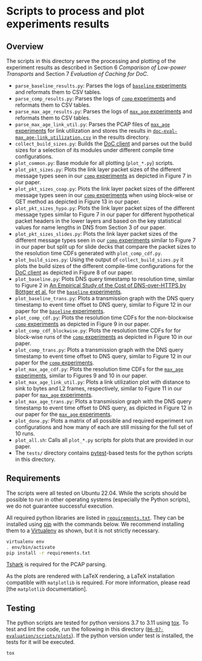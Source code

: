 # Scripts to process and plot experiments results
## Overview
The scripts in this directory serve the processing and plotting of the experiment results as
described in Section 6 _Comparison of Low-power Transports_ and Section 7 _Evaluation of Caching for
  DoC_.

- `parse_baseline_results.py`: Parses the logs of [`baseline` experiments][experiment types] and
  reformats them to CSV tables.
- `parse_comp_results.py`: Parses the logs of [`comp` experiments][experiment types] and reformats
  them to CSV tables.
- `parse_max_age_results.py`: Parses the logs of [`max_age` experiments][experiment types] and
  reformats them to CSV tables.
- `parse_max_age_link_util.py`: Parses the PCAP files of [`max_age` experiments][experiment types]
  for link utilization and stores the results in
  [`doc-eval-max_age-link_utilization.csv`](../../results/doc-eval-max_age-link_utilization.csv) in
  the results directory.
- `collect_build_sizes.py`: Builds the [DoC client] and parses out the build sizes for a selection
  of its modules under different compile time configurations.
- `plot_common.py`: Base module for all plotting (`plot_*.py`) scripts.
- `plot_pkt_sizes.py`: Plots the link layer packet sizes of the different message types seen in our
  [`comp` experiments][experiment types] as depicted in Figure 7 in our paper.
- `plot_pkt_sizes_coap.py`: Plots the link layer packet sizes of the different message types seen in
  our [`comp` experiments][experiment types] when using block-wise or GET method as depicted in
  Figure 13 in our paper.
- `plot_pkt_sizes_hypo.py`: Plots the link layer packet sizes of the different message types similar
  to Figure 7 in our paper for different hypothetical packet headers in the lower layers and based
  on the key statistical values for name lengths in DNS from Section 3 of our paper.
- `plot_pkt_sizes_slides.py`: Plots the link layer packet sizes of the different message types seen
  in our [`comp` experiments][experiment types] similar to Figure 7 in our paper but split up for
  slide decks that compare the packet sizes to the resolution time CDFs generated with
  `plot_comp_cdf.py`.
- `plot_build_sizes.py`: Using the output of `collect_build_sizes.py` it plots the build sizes of
  the different compile-time configurations for the [DoC client] as depicted in Figure 8 of our
  paper.
- `plot_baseline.py`: Plots DNS query timestamp to resolution time, similar to Figure 2 in
  [An Empirical Study of the Cost of DNS-over-HTTPS by Böttger et al.][10.1145/3355369.3355575] for
  the [`baseline` experiments][experiment types].
- `plot_baseline_trans.py`: Plots a transmission graph with the DNS query timestamp to event time
  offset to DNS query, similar to Figure 12 in our paper for the
  [`baseline` experiments][experiment types].
- `plot_comp_cdf.py`: Plots the resolution time CDFs for the non-blockwise [`comp`
  experiments][experiment types] as depicted in Figure 9 in our paper.
- `plot_comp_cdf_blockwise.py`: Plots the resolution time CDFs for for block-wise runs of the
  [`comp` experiments][experiment types] as depicted in Figure 10 in our paper.
- `plot_comp_trans.py`: Plots a transmission graph with the DNS query timestamp to event time
  offset to DNS query, similar to Figure 12 in our paper for the [`comp` experiments][experiment
  types].
- `plot_max_age_cdf.py`: Plots the resolution time CDFs for the [`max_age` experiments][experiment
  types], similar to Figures 9 and 10 in our paper.
- `plot_max_age_link_util.py`: Plots a link utilization plot with distance to sink to bytes and L2
  frames, respectively, similar to Figure 11 in our paper for [`max_age` experiments][experiment
  types].
- `plot_max_age_trans.py`: Plots a transmission graph with the DNS query timestamp to event time
  offset to DNS query, as dipicted in Figure 12 in our paper for the [`max_age`
  experiments][experiment types].
- `plot_done.py`: Plots a matrix of all possible and required experiment run configurations and
  how many of each are still missing for the full set of 10 runs.
- `plot_all.sh`: Calls all `plot_*.py` scripts for plots that are provided in our paper.
- The `tests/` directory contains [pytest]-based tests for the python scripts in this directory.

## Requirements

The scripts were all tested on Ubuntu 22.04. While the scripts should be possible to run in other
operating systems (especially the Python scripts), we do not guarantee successful execution.

All required python libraries are listed in [`requirements.txt`](./requirements.txt). They can be
installed using [pip] with the commands below.
We recommend installing them to a [Virtualenv] as shown, but it is not strictly necessary.

```sh
virtualenv env
. env/bin/activate
pip install -r requirements.txt
```

[Tshark] is required for the PCAP parsing.

As the plots are rendered with LaTeX rendering, a LaTeX installation compatible with `matplotlib` is
required. For more information, please read [the `matplotlib` documentation].

## Testing

The python scripts are tested for python versions 3.7 to 3.11 using [tox]. To test and lint the
code, run the following in this directory ([`06-07-evaluation/scripts/plots`](./)). If the python
version under test is installed, the tests for it will be executed.

```sh
tox
```

[experiment types]: ./../exp_ctrl/#experiment-types
[DoC client]: ./../../apps/requester
[10.1145/3355369.3355575]: https://doi.org/10.1145/3355369.3355575
[pytest]: https://pytest.org
[pip]: https://pip.pypa.io
[Virtualenv]: https://virtualenv.pypa.io
[Tshark]: https://tshark.dev
[matplotlib usetex]: https://matplotlib.org/stable/tutorials/text/usetex.html
[tox]: https://tox.wiki

